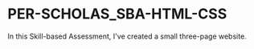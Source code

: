 # PER-SCHOLAS_SBA-HTML-CSS
In this Skill-based Assessment, I've created a small three-page website.  
